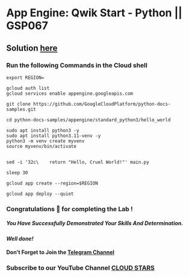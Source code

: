 # App Engine: Qwik Start - Python || GSP067

## Solution [here](https://youtu.be/O2TOwE7kv9Q)

### Run the following Commands in the Cloud shell


```
export REGION=
```

```
gcloud auth list
gcloud services enable appengine.googleapis.com

git clone https://github.com/GoogleCloudPlatform/python-docs-samples.git

cd python-docs-samples/appengine/standard_python3/hello_world

sudo apt install python3 -y
sudo apt install python3.11-venv -y
python3 -m venv create myvenv
source myvenv/bin/activate


sed -i '32c\    return "Hello, Cruel World!"' main.py

sleep 30

gcloud app create --region=$REGION

gcloud app deploy --quiet
```



### Congratulations 🎉 for completing the Lab !

##### You Have Successfully Demonstrated Your Skills And Determination.

#### *Well done!*

#### Don't Forget to Join the [Telegram Channel](https://t.me/cloudstars24)

### Subscribe to our YouTube Channel [CLOUD STARS](https://www.youtube.com/@cloud-stars)

